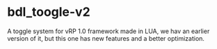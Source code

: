 # bdl_toogle-v2
A toggle system for vRP 1.0 framework made in LUA, we hav an earlier version of it, but this one has new features and a better optimization.
